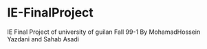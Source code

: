 # IE-FinalProject
IE Final Project of university of guilan 
Fall 99-1
By MohamadHossein Yazdani and Sahab Asadi
